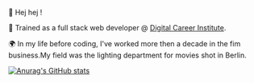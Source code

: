 :bath: Hej hej !

:rocket: Trained as a full stack web developer @ [Digital Career Institute](https://digitalcareerinstitute.org/courses/web-development-course).

:earth_africa: In my life before coding, I've worked more then a decade in the fim business.My field was the lighting department for movies shot in Berlin.

[![Anurag's GitHub stats](https://github-readme-stats.vercel.app/api?username=normenme)](https://github.com/anuraghazra/github-readme-stats)

